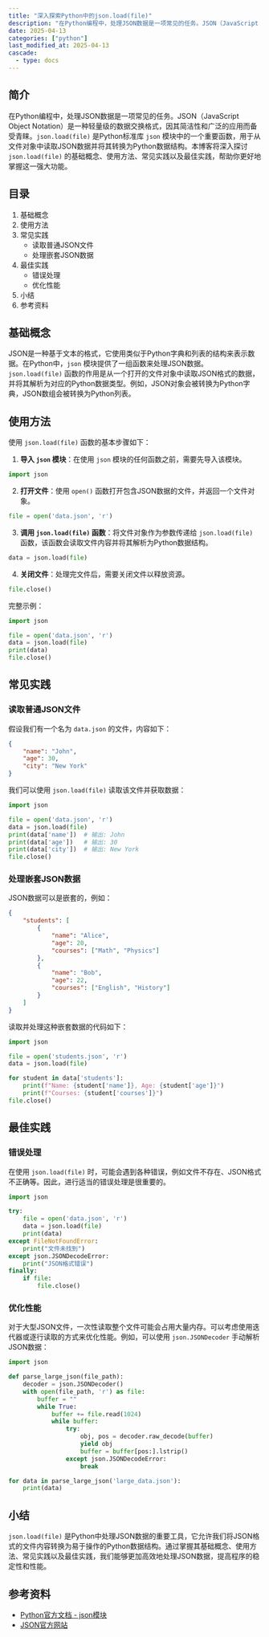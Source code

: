 ```yaml
---
title: "深入探索Python中的json.load(file)"
description: "在Python编程中，处理JSON数据是一项常见的任务。JSON（JavaScript Object Notation）是一种轻量级的数据交换格式，因其简洁性和广泛的应用而备受青睐。`json.load(file)` 是Python标准库 `json` 模块中的一个重要函数，用于从文件对象中读取JSON数据并将其转换为Python数据结构。本博客将深入探讨 `json.load(file)` 的基础概念、使用方法、常见实践以及最佳实践，帮助你更好地掌握这一强大功能。"
date: 2025-04-13
categories: ["python"]
last_modified_at: 2025-04-13
cascade:
  - type: docs
---
```



## 简介
在Python编程中，处理JSON数据是一项常见的任务。JSON（JavaScript Object Notation）是一种轻量级的数据交换格式，因其简洁性和广泛的应用而备受青睐。`json.load(file)` 是Python标准库 `json` 模块中的一个重要函数，用于从文件对象中读取JSON数据并将其转换为Python数据结构。本博客将深入探讨 `json.load(file)` 的基础概念、使用方法、常见实践以及最佳实践，帮助你更好地掌握这一强大功能。

<!-- more -->
## 目录
1. 基础概念
2. 使用方法
3. 常见实践
    - 读取普通JSON文件
    - 处理嵌套JSON数据
4. 最佳实践
    - 错误处理
    - 优化性能
5. 小结
6. 参考资料

## 基础概念
JSON是一种基于文本的格式，它使用类似于Python字典和列表的结构来表示数据。在Python中，`json` 模块提供了一组函数来处理JSON数据。`json.load(file)` 函数的作用是从一个打开的文件对象中读取JSON格式的数据，并将其解析为对应的Python数据类型。例如，JSON对象会被转换为Python字典，JSON数组会被转换为Python列表。

## 使用方法
使用 `json.load(file)` 函数的基本步骤如下：

1. **导入 `json` 模块**：在使用 `json` 模块的任何函数之前，需要先导入该模块。
```python
import json
```

2. **打开文件**：使用 `open()` 函数打开包含JSON数据的文件，并返回一个文件对象。
```python
file = open('data.json', 'r')
```

3. **调用 `json.load(file)` 函数**：将文件对象作为参数传递给 `json.load(file)` 函数，该函数会读取文件内容并将其解析为Python数据结构。
```python
data = json.load(file)
```

4. **关闭文件**：处理完文件后，需要关闭文件以释放资源。
```python
file.close()
```

完整示例：
```python
import json

file = open('data.json', 'r')
data = json.load(file)
print(data)
file.close()
```

## 常见实践
### 读取普通JSON文件
假设我们有一个名为 `data.json` 的文件，内容如下：
```json
{
    "name": "John",
    "age": 30,
    "city": "New York"
}
```

我们可以使用 `json.load(file)` 读取该文件并获取数据：
```python
import json

file = open('data.json', 'r')
data = json.load(file)
print(data['name'])  # 输出: John
print(data['age'])   # 输出: 30
print(data['city'])  # 输出: New York
file.close()
```

### 处理嵌套JSON数据
JSON数据可以是嵌套的，例如：
```json
{
    "students": [
        {
            "name": "Alice",
            "age": 20,
            "courses": ["Math", "Physics"]
        },
        {
            "name": "Bob",
            "age": 22,
            "courses": ["English", "History"]
        }
    ]
}
```

读取并处理这种嵌套数据的代码如下：
```python
import json

file = open('students.json', 'r')
data = json.load(file)

for student in data['students']:
    print(f"Name: {student['name']}, Age: {student['age']}")
    print(f"Courses: {student['courses']}")
file.close()
```

## 最佳实践
### 错误处理
在使用 `json.load(file)` 时，可能会遇到各种错误，例如文件不存在、JSON格式不正确等。因此，进行适当的错误处理是很重要的。
```python
import json

try:
    file = open('data.json', 'r')
    data = json.load(file)
    print(data)
except FileNotFoundError:
    print("文件未找到")
except json.JSONDecodeError:
    print("JSON格式错误")
finally:
    if file:
        file.close()
```

### 优化性能
对于大型JSON文件，一次性读取整个文件可能会占用大量内存。可以考虑使用迭代器或逐行读取的方式来优化性能。例如，可以使用 `json.JSONDecoder` 手动解析JSON数据：
```python
import json

def parse_large_json(file_path):
    decoder = json.JSONDecoder()
    with open(file_path, 'r') as file:
        buffer = ""
        while True:
            buffer += file.read(1024)
            while buffer:
                try:
                    obj, pos = decoder.raw_decode(buffer)
                    yield obj
                    buffer = buffer[pos:].lstrip()
                except json.JSONDecodeError:
                    break

for data in parse_large_json('large_data.json'):
    print(data)
```

## 小结
`json.load(file)` 是Python中处理JSON数据的重要工具，它允许我们将JSON格式的文件内容转换为易于操作的Python数据结构。通过掌握其基础概念、使用方法、常见实践以及最佳实践，我们能够更加高效地处理JSON数据，提高程序的稳定性和性能。

## 参考资料
- [Python官方文档 - json模块](https://docs.python.org/3/library/json.html)
- [JSON官方网站](https://www.json.org/)